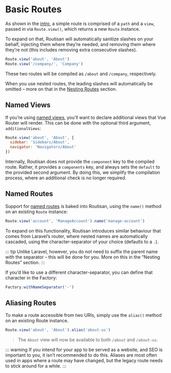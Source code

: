 # Basic Routes

As shown in the [intro](readme.md), a simple route is comprised of a `path` and a `view`, passed in via `Route.view()`, which returns a new `Route` instance.

To expand on that, Routisan will automatically sanitize slashes on your behalf, injecting them where they’re needed, and removing them where they’re not (this includes removing extra consecutive slashes).

```js
Route.view('about', 'About')
Route.view('/company/', 'Company')
```

These two routes will be compiled as `/about` and `/company`, respectively.

When you use nested routes, the leading slashes will automatically be omitted – more on that in the [Nesting Routes](nesting-routes.md) section.

## Named Views

If you’re using [named views](https://router.vuejs.org/guide/essentials/named-views.html), you’ll want to declare additional views that Vue Router will render. This can be done with the optional third argument, `additionalViews`:

```js
Route.view('about', 'About', {
  sidebar: 'Sidebars/About',
  navigator: 'Navigators/About'
})
```

Internally, Routisan does not provide the `component` key to the compiled route. Rather, it provides a `components` key, and always sets the `default` to the provided second argument. By doing this, we simplify the compilation process, where an additional check is no longer required.

## Named Routes

Support for [named routes](https://router.vuejs.org/guide/essentials/named-routes.html) is baked into Routisan, using the `name()` method on an existing `Route` instance:

```js
Route.view('account', 'ManageAccount').name('manage-account')
```

To expand on this functionality, Routisan introduces similar behaviour that comes from Laravel’s router, where nested names are automatically cascaded, using the character-separator of your choice (defaults to a `.`).

::: tip
Unlike Laravel, however, you do not need to suffix the parent name with the separator – this will be done for you. More on this in the “Nesting Routes” section.
:::

If you’d like to use a different character-separator, you can define that character in the Factory:

```js
Factory.withNameSeparator('-')
```

## Aliasing Routes

To make a route accessible from two URIs, simply use the `alias()` method on an existing Route instance.

```js
Route.view('about', 'About').alias('about-us')
```

> The `About` view will now be available to both `/about` and `/about-us`.

::: warning
If you intend for your app to be served as a website, and SEO is important to you, it isn’t recommended to do this. Aliases are most often used in apps where a route may have changed, but the legacy route needs to stick around for a while.
:::

